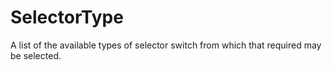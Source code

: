 SelectorType
============

A list of the available types of selector switch from which that required may be selected.
